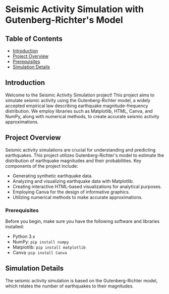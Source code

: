 # Seismic Activity Simulation with Gutenberg-Richter's Model

## Table of Contents

- [Introduction](#introduction)
- [Project Overview](#project-overview)
- [Prerequisites](#prerequisites)
- [Simulation Details](#simulation-details)


## Introduction

Welcome to the Seismic Activity Simulation project! This project aims to simulate seismic activity using the Gutenberg-Richter model, a widely accepted empirical law describing earthquake magnitude-frequency distribution. We employ libraries such as Matplotlib, HTML, Canva, and NumPy, along with numerical methods, to create accurate seismic activity approximations.

## Project Overview

Seismic activity simulations are crucial for understanding and predicting earthquakes. This project utilizes Gutenberg-Richter's model to estimate the distribution of earthquake magnitudes and their probabilities. Key components of the project include:

- Generating synthetic earthquake data.
- Analyzing and visualizing earthquake data with Matplotlib.
- Creating interactive HTML-based visualizations for analytical purposes.
- Employing Canva for the design of informative graphics.
- Utilizing numerical methods to make accurate approximations.
### Prerequisites

Before you begin, make sure you have the following software and libraries installed:

- Python 3.x
- NumPy: `pip install numpy`
- Matplotlib: `pip install matplotlib`
- Canva :`pip install Canva`


## Simulation Details

The seismic activity simulation is based on the Gutenberg-Richter model, which relates the number of earthquakes to their magnitudes. 

